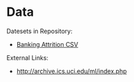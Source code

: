 # Data

Datesets in Repository:
- [Banking Attrition CSV](banking_attrition.csv)

External Links: 
- http://archive.ics.uci.edu/ml/index.php

